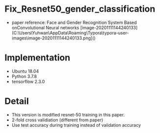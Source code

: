 # Fix_Resnet50_gender_classification
* paper reference: Face and Gender Recognition System Based onConvolutional Neural networks
[image-20201111144240133](C:\Users\Yuhwan\AppData\Roaming\Typora\typora-user-images\image-20201111144240133.png]()
# Implementation
* Ubuntu 18.04
* Python 3.7.8
* tensorflow 2.3.0

# Detail
* This version is modified resnet-50 training in this paper.
* 2-fold cross validiation (different from paper)
* Use test accuracy during training instead of validation accuracy
